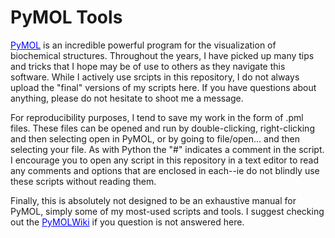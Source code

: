 # PyMOL Tools

<a href="https://pymol.org/2/" target="_blank" style="text-decoration: underline; color: blue;">PyMOL</a> is an incredible powerful program for the visualization of biochemical structures. Throughout the years, I have picked up many tips and tricks that I hope may be of use to others as they navigate this software. While I actively use srcipts in this repository, I do not always upload the "final" versions of my scripts here. If you have questions about anything, please do not hesitate to shoot me a message. 

For reproducibility purposes, I tend to save my work in the form of .pml files. These files can be opened and run by double-clicking, right-clicking and then selecting open in PyMOL, or by going to file/open... and then selecting your file. As with Python the "#" indicates a comment in the script. I encourage you to open any script in this repository in a text editor to read any comments and options that are enclosed in each--ie do not blindly use these scripts without reading them.

Finally, this is absolutely not designed to be an exhaustive manual for PyMOL, simply some of my most-used scripts and tools. I suggest checking out the <a href="https://pymolwiki.org/index.php/Main_Page" target="_blank" style="text-decoration: underline; color: blue;">PyMOLWiki</a> if you question is not answered here.
